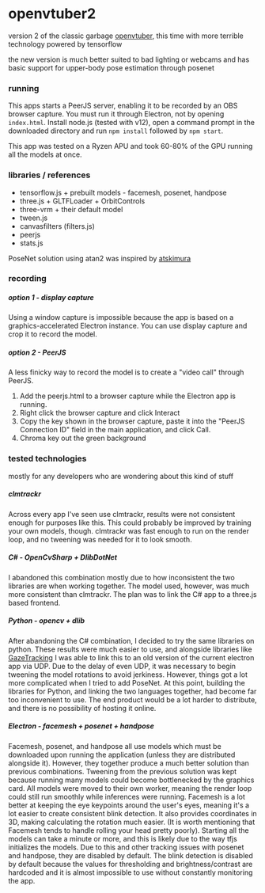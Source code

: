 # openvtuber2

version 2 of the classic garbage [openvtuber](https://github.com/voidedWarranties/openvtuber/), this time with more terrible technology powered by tensorflow

the new version is much better suited to bad lighting or webcams and has basic support for upper-body pose estimation through posenet

### running
This apps starts a PeerJS server, enabling it to be recorded by an OBS browser capture.
You must run it through Electron, not by opening `index.html`.
Install node.js (tested with v12), open a command prompt in the downloaded directory and run `npm install` followed by `npm start`.

This app was tested on a Ryzen APU and took 60-80% of the GPU running all the models at once.

### libraries / references
* tensorflow.js + prebuilt models - facemesh, posenet, handpose
* three.js + GLTFLoader + OrbitControls
* three-vrm + their default model
* tween.js
* canvasfilters (filters.js)
* peerjs
* stats.js

PoseNet solution using atan2 was inspired by [atskimura](https://gist.github.com/atskimura/198e558e0eff94774892d4ee9e22f98e)

### recording
##### option 1 - display capture
Using a window capture is impossible because the app is based on a graphics-accelerated Electron instance.
You can use display capture and crop it to record the model.
##### option 2 - PeerJS
A less finicky way to record the model is to create a "video call" through PeerJS.
1. Add the peerjs.html to a browser capture while the Electron app is running.
2. Right click the browser capture and click Interact
3. Copy the key shown in the browser capture, paste it into the "PeerJS Connection ID" field in the main application, and click Call.
4. Chroma key out the green background

### tested technologies
mostly for any developers who are wondering about this kind of stuff
##### clmtrackr
Across every app I've seen use clmtrackr, results were not consistent enough for purposes like this.
This could probably be improved by training your own models, though.
clmtrackr was fast enough to run on the render loop, and no tweening was needed for it to look smooth.
##### C# - OpenCvSharp + DlibDotNet
I abandoned this combination mostly due to how inconsistent the two libraries are when working together.
The model used, however, was much more consistent than clmtrackr.
The plan was to link the C# app to a three.js based frontend.
##### Python - opencv + dlib
After abandoning the C# combination, I decided to try the same libraries on python.
These results were much easier to use, and alongside libraries like [GazeTracking](https://github.com/antoinelame/GazeTracking) I was able to link this to an old version of the current electron app via UDP.
Due to the delay of even UDP, it was necessary to begin tweening the model rotations to avoid jerkiness.
However, things got a lot more complicated when I tried to add PoseNet.
At this point, building the libraries for Python, and linking the two languages together, had become far too inconvenient to use.
The end product would be a lot harder to distribute, and there is no possibility of hosting it online.
##### Electron - facemesh + posenet + handpose
Facemesh, posenet, and handpose all use models which must be downloaded upon running the application (unless they are distributed alongside it).
However, they together produce a much better solution than previous combinations.
Tweening from the previous solution was kept because running many models could become bottlenecked by the graphics card.
All models were moved to their own worker, meaning the render loop could still run smoothly while inferences were running.
Facemesh is a lot better at keeping the eye keypoints around the user's eyes, meaning it's a lot easier to create consistent blink detection.
It also provides coordinates in 3D, making calculating the rotation much easier.
(It is worth mentioning that Facemesh tends to handle rolling your head pretty poorly).
Starting all the models can take a minute or more, and this is likely due to the way tfjs initializes the models.
Due to this and other tracking issues with posenet and handpose, they are disabled by default.
The blink detection is disabled by default because the values for thresholding and brightness/contrast are hardcoded and it is almost impossible to use without constantly monitoring the app.